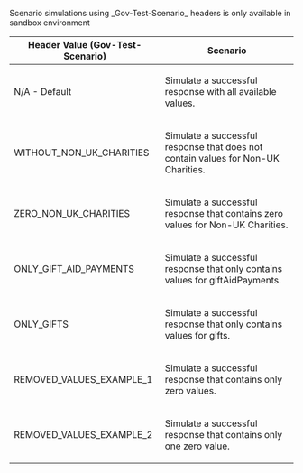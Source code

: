 <p>Scenario simulations using _Gov-Test-Scenario_ headers is only available in sandbox environment</p>
<table>
    <thead>
        <tr>
            <th>Header Value (Gov-Test-Scenario)</th>
            <th>Scenario</th>
        </tr>
    </thead>
    <tbody>
        <tr>
            <td><p>N/A - Default</p></td>
            <td><p>Simulate a successful response with all available values.</p></td>
        </tr>
        <tr>
            <td><p>WITHOUT_NON_UK_CHARITIES</p></td>
            <td><p>Simulate a successful response that does not contain values for Non-UK Charities.</p></td>
        </tr>
        <tr>
            <td><p>ZERO_NON_UK_CHARITIES</p></td>
            <td><p>Simulate a successful response that contains zero values for Non-UK Charities.</p></td>
        </tr>
        <tr>
            <td><p>ONLY_GIFT_AID_PAYMENTS</p></td>
            <td><p>Simulate a successful response that only contains values for giftAidPayments.</p></td>
        </tr>
        <tr>
            <td><p>ONLY_GIFTS</p></td>
            <td><p>Simulate a successful response that only contains values for gifts.</p></td>
        </tr>
        <tr>
            <td><p>REMOVED_VALUES_EXAMPLE_1</p></td>
            <td><p>Simulate a successful response that contains only zero values.</p></td>
        </tr>
        <tr>
            <td><p>REMOVED_VALUES_EXAMPLE_2</p></td>
            <td><p>Simulate a successful response that contains only one zero value.</p></td>
        </tr>
    </tbody>
</table>
